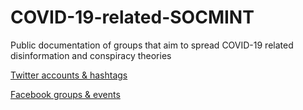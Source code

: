 # COVID-19-related-SOCMINT

Public documentation of groups that aim to spread COVID-19 related disinformation and conspiracy theories

[Twitter accounts & hashtags](https://github.com/BushidoUK/COVID-19-related-SOCMINT/blob/master/Twitter.csv)

[Facebook groups & events](https://github.com/BushidoUK/COVID-19-related-SOCMINT/blob/master/Facebook.csv)
